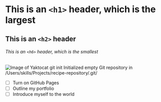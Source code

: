 # This is an `<h1>` header, which is the largest
## This is an `<h2>` header
###### This is an `<h6>` header, which is the smallest
![Image of Yaktocat](https://octodex.github.com/images/yaktocat.png)
git init
Initialized empty Git repository in /Users/skills/Projects/recipe-repository/.git/
- [ ] Turn on GitHub Pages
- [ ] Outline my portfolio
- [ ] Introduce myself to the world
